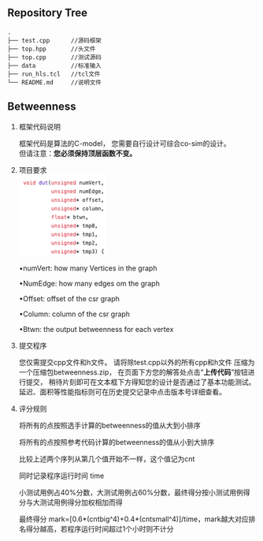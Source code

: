 ## Repository Tree
```
.
├── test.cpp      //源码框架
├── top.hpp       //头文件
├── top.cpp       //测试源码
├── data          //标准输入
├── run_hls.tcl   //tcl文件
└── README.md     //说明文件
```

## Betweenness
1. 框架代码说明

    框架代码是算法的C-model，
    您需要自行设计可综合co-sim的设计。  
    但请注意：**您必须保持顶层函数不变。**
    
2. 项目要求  
    ![](../assets/1.png)
  
  
    •numVert: how many Vertices in the graph
  
    •NumEdge: how many edges om the graph
  
    •Offset: offset of the csr graph
  
    •Column: column of the csr graph
  
    •Btwn: the output betweenness for each vertex
  
3. 提交程序
  
    您仅需提交cpp文件和h文件。
    请将除test.cpp以外的所有cpp和h文件
    压缩为一个压缩包betweenness.zip，
    在页面下方您的解答处点击“**上传代码**”按钮进行提交，
    稍待片刻即可在文本框下方得知您的设计是否通过了基本功能测试。
    延迟、面积等性能指标则可在历史提交记录中点击版本号详细查看。
  
4. 评分规则
  
    将所有的点按照选手计算的betweenness的值从大到小排序
  
    将所有的点按照参考代码计算的betweenness的值从小到大排序
  
    比较上述两个序列从第几个值开始不一样，这个值记为cnt
  
    同时记录程序运行时间 time
    
    小测试用例占40%分数，大测试用例占60%分数，最终得分按小测试用例得分与大测试用例得分加权相加而得
  
    最终得分 mark=[0.6*(cntbig^4)+0.4*(cntsmall^4)]/time，mark越大对应排名得分越高，若程序运行时间超过1个小时则不计分
